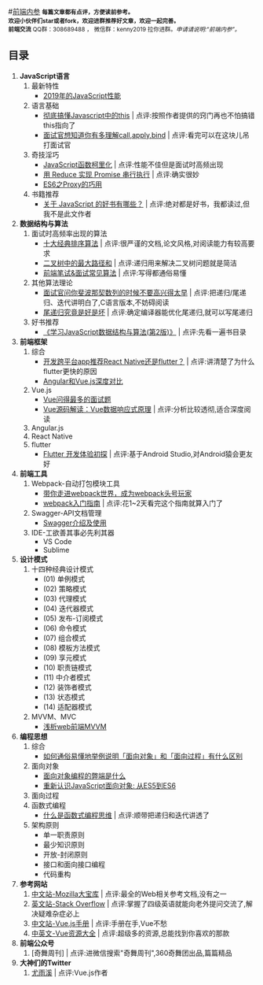 #[前端内参](https://coffe1891.github.io/FERD/)
<small>**每篇文章都有点评，方便读前参考。**
<br/>**欢迎小伙伴们star或者fork，欢迎进群推荐好文章，欢迎一起完善。**
<br/>**前端交流** QQ群：308689488 ， 微信群：kenny2019 拉你进群。*申请请说明:“前端内参”。*</small>

## 目录 
1. **JavaScript语言**
    1. 最新特性
        * [2019年的JavaScript性能](https://juejin.im/post/5d1f27285188252f275fdbb6)
    1. 语言基础
        * [彻底搞懂Javascript中的this](https://www.cnblogs.com/kaima/p/javascript_this.html) | 点评:按照作者提供的窍门再也不怕搞错this指向了
        * [面试官想知道你有多理解call,apply,bind](https://mp.weixin.qq.com/s/DlUJq0JJzHjnPwCI_SAI5Q) | 点评:看完可以在这块儿吊打面试官
    1. 奇技淫巧
        * [JavaScript函数柯里化](https://zhuanlan.zhihu.com/p/31271179) | 点评:性能不佳但是面试时高频出现
        * [用 Reduce 实现 Promise 串行执行](https://zhuanlan.zhihu.com/p/47896370) | 点评:确实很妙
        * [ES6之Proxy的巧用](https://zhuanlan.zhihu.com/p/75407419)
    1. 书籍推荐
        * [关于 JavaScript 的好书有哪些？](https://www.zhihu.com/question/19562698/answer/89480175) | 点评:绝对都是好书，我都读过,但我不是此文作者
1. **数据结构与算法**
    1. 面试时高频率出现的算法
        * [十大经典排序算法](https://www.runoob.com/w3cnote/ten-sorting-algorithm.html) | 点评:很严谨的文档,论文风格,对阅读能力有较高要求
        * [二叉树中的最大路径和](https://zhuanlan.zhihu.com/p/77213607) | 点评:递归用来解决二叉树问题就是简洁
        * [前端笔试&面试常见算法](https://juejin.im/post/5b72f0caf265da282809f3b5#heading-17) | 点评:写得都通俗易懂
    1. 其他算法理论
        * [面试官问你斐波那契数列的时候不要高兴得太早](https://zhuanlan.zhihu.com/p/54378423) | 点评:把递归/尾递归、迭代讲明白了,C语言版本,不妨碍阅读
        * [尾递归究竟是好是坏](https://www.zhihu.com/question/49368021/answer/115631284) | 点评:确定编译器能优化尾递归,就可以写尾递归
    1. 好书推荐
        * [《学习JavaScript数据结构与算法(第2版)》](https://book.douban.com/subject/27129352/) | 点评:先看一遍书目录
1. **前端框架**
    1. 综合
        * [开发跨平台app推荐React Native还是flutter？](https://www.zhihu.com/question/307298908/answer/569471390) | 点评:讲清楚了为什么flutter更快的原因
        * [Angular和Vue.js深度对比](https://www.cnblogs.com/scode2/p/8820613.html)
    1. Vue.js
        * [Vue问得最多的面试题](https://zhuanlan.zhihu.com/p/53703176)
        * [Vue源码解读：Vue数据响应式原理](https://www.jianshu.com/p/1032ecd62b3a) | 点评:分析比较透彻,适合深度阅读
    1. Angular.js
    1. React Native
    1. flutter
        * [Flutter 开发体验初探](https://zhuanlan.zhihu.com/p/78344178) | 点评:基于Android Studio,对Android猿会更友好
1. **前端工具**
    1. Webpack-自动打包模块工具
        * [带你走进webpack世界，成为webpack头号玩家](https://juejin.im/post/5ac9dc9af265da23884d5543)
        * [webpack入门指南](https://webpack.docschina.org/guides/) | 点评:花1~2天看完这个指南就算入门了
    1. Swagger-API文档管理
        * [Swagger介绍及使用](https://www.jianshu.com/p/349e130e40d5)
    1. IDE-工欲善其事必先利其器
        * VS Code
        * Sublime
1. **设计模式**
    1. 十四种经典设计模式
        * (01) 单例模式
        * (02) 策略模式
        * (03) 代理模式
        * (04) 迭代器模式
        * (05) 发布-订阅模式
        * (06) 命令模式
        * (07) 组合模式
        * (08) 模板方法模式
        * (09) 享元模式
        * (10) 职责链模式
        * (11) 中介者模式
        * (12) 装饰者模式
        * (13) 状态模式
        * (14) 适配器模式
    1. MVVM、MVC
        * [浅析web前端MVVM](https://zhuanlan.zhihu.com/p/54355504)
1. **编程思想**
    1. 综合
        * [如何通俗易懂地举例说明「面向对象」和「面向过程」有什么区别](https://www.zhihu.com/question/27468564/answer/103253765)
    1. 面向对象
        * [面向对象编程的弊端是什么](https://www.zhihu.com/question/20275578/answer/26577791)
        * [重新认识JavaScript面向对象: 从ES5到ES6](https://zhuanlan.zhihu.com/p/33658346)
    1. 面向过程
    1. 函数式编程
        * [什么是函数式编程思维](https://www.zhihu.com/question/28292740/answer/40336090) | 点评:顺带把递归和迭代讲透了
    1. 架构原则
        * 单一职责原则
        * 最少知识原则
        * 开放-封闭原则
        * 接口和面向接口编程
        * 代码重构
1. **参考网站**
    1. [中文站-Mozilla大宝库](https://developer.mozilla.org/zh-CN/docs/Web) | 点评:最全的Web相关参考文档,没有之一
    1. [英文站-Stack Overflow](https://stackoverflow.com/) | 点评:掌握了四级英语就能向老外提问交流了,解决疑难杂症必上
    1. [中文站-Vue.js手册](https://www.w3cschool.cn/aekdgs/) | 点评:手册在手,Vue不愁
    1. [中英文-Vue资源大全](https://github.com/vuejs/awesome-vue) | 点评:超级多的资源,总能找到你喜欢的那款
1. **前端公众号**
    1. [奇舞周刊] | 点评:进微信搜索"奇舞周刊",360奇舞团出品,篇篇精品
1. **大神们的Twitter**
    1. [尤雨溪](https://twitter.com/youyuxi) | 点评:Vue.js作者